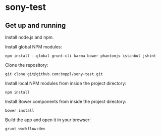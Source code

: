 sony-test
=========

Get up and running
------------------

Install node.js and npm.

Install global NPM modules:

    npm install --global grunt-cli karma bower phantomjs istanbul jshint

Clone the repository:

    git clone git@github.com:bnppl/sony-test.git
    

Install local NPM modules from inside the project directory:

    npm install

Install Bower components from inside the project directory:

    bower install

Build the app and open it in your browser:

    grunt workflow:dev
    
